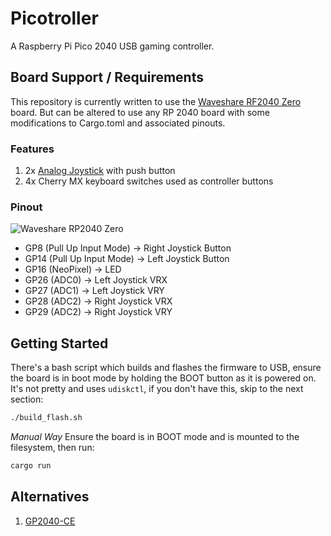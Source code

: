 # Picotroller

A Raspberry Pi Pico 2040 USB gaming controller.

## Board Support / Requirements

This repository is currently written to use the [Waveshare RF2040 Zero](https://www.waveshare.com/wiki/RP2040-Zero) board. But can be altered to use any RP 2040 board with some modifications to Cargo.toml and associated pinouts.

### Features

1. 2x [Analog Joystick](https://components101.com/modules/joystick-module) with push button
2. 4x Cherry MX keyboard switches used as controller buttons

### Pinout

![Waveshare RP2040 Zero](https://www.waveshare.com/w/upload/2/2b/RP2040-Zero-details-7.jpg)

- GP8 (Pull Up Input Mode) -> Right Joystick Button
- GP14 (Pull Up Input Mode) -> Left Joystick Button
- GP16 (NeoPixel) -> LED
- GP26 (ADC0) -> Left Joystick VRX
- GP27 (ADC1) -> Left Joystick VRY
- GP28 (ADC2) -> Right Joystick VRX
- GP29 (ADC2) -> Right Joystick VRY

## Getting Started

There's a bash script which builds and flashes the firmware to USB, ensure the board is in boot mode by holding the BOOT button as it is powered on.
It's not pretty and uses `udiskctl`, if you don't have this, skip to the next section:

```sh
./build_flash.sh
```

*Manual Way*
Ensure the board is in BOOT mode and is mounted to the filesystem, then run:

```sh
cargo run
```

## Alternatives

1. [GP2040-CE](https://github.com/OpenStickCommunity/GP2040-CE)

